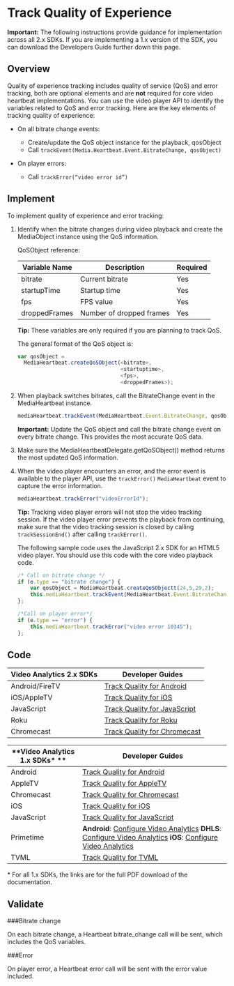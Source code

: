#  Track Quality of Experience

**Important:** The following instructions provide guidance for implementation
across all 2.x SDKs. If you are implementing a 1.x version of the SDK, you can
download the Developers Guide further down this page.

## Overview

Quality of experience tracking includes quality of service (QoS) and error
tracking, both are optional elements and are **not** required for core video
heartbeat implementations. You can use the video player API to identify the
variables related to QoS and error tracking. Here are the key elements of
tracking quality of experience:

* On all bitrate change events: 
  * Create/update the QoS object instance for the playback, qosObject
  * Call `trackEvent(Media.Heartbeat.Event.BitrateChange, qosObject)`

* On player errors: 
  * Call `trackError(“video error id”)`

## Implement

To implement quality of experience and error tracking:

1. Identify when the bitrate changes during video playback and create the MediaObject instance using the QoS information. 

   QoSObject reference:
   
   |**Variable Name**|**Description**|**Required**|
   |---|---|---|
   |bitrate|Current bitrate|Yes|
   |startupTime|Startup time|Yes|
   |fps|FPS value|Yes|
   |droppedFrames|Number of dropped frames|Yes|
   
   **Tip:** These variables are only required if you are planning to track QoS.
   
   The general format of the QoS object is:
       
   ``` javascript
   var qosObject = 
     MediaHeartbeat.createQoSObject(<bitrate>, 
                                    <startuptime>, 
                                    <fps>, 
                                    <droppedFrames>);
   ```

2. When playback switches bitrates, call the BitrateChange event in the MediaHeartbeat instance. 
    
   ``` javascript
   mediaHeartbeat.trackEvent(MediaHeartbeat.Event.BitrateChange, qosObject);
   ```

   **Important:** Update the QoS object and call the bitrate change event on every
   bitrate change. This provides the most accurate QoS data.

3. Make sure the MediaHeartbeatDelegate.getQoSObject() method returns the most updated QoS information. 

4. When the video player encounters an error, and the error event is available to the player API, use the `trackError()` `MediaHeartbeat` event to capture the error information. 
    
   ``` javascript
   mediaHeartbeat.trackError("videoErrorId");
   ```

   **Tip:** Tracking video player errors will not stop the video tracking session. If
   the video player error prevents the playback from continuing, make sure that
   the video tracking session is closed by calling `trackSessionEnd()` after
   calling `trackError()`.
   
   The following sample code uses the JavaScript 2.x SDK for an HTML5 video
   player. You should use this code with the core video playback code.
    
   ``` javascript
   /* Call on bitrate change */
   if (e.type == "bitrate change") {
       var qosObject = MediaHeartbeat.createQoSObjectt(24,5,29,2);
       this.mediaHeartbeat.trackEvent(MediaHeartbeat.Event.BitrateChange, qosObject);
   };
   
   /*Call on player error*/
   if (e.type == "error") {
       this.mediaHeartbeat.trackError("video error 10345");
   };
   ```

## Code

|**Video Analytics 2.x SDKs**|**Developer Guides**|
|---|---|
|Android/FireTV| [Track Quality for Android](https://marketing.adobe.com/resources/help/en_US/sc/appmeasurement/hbvideo/android_2.0/t_vhl_track-bitrate-changes_android.html)|
| iOS/AppleTV| [Track Quality for iOS](https://marketing.adobe.com/resources/help/en_US/sc/appmeasurement/hbvideo/ios_2.0/t_vhl_track-bitrate-changes_ios.html)|
| JavaScript| [Track Quality for JavaScript](https://marketing.adobe.com/resources/help/en_US/sc/appmeasurement/hbvideo/js_2.0/t_vhl_track-bitrate-changes_js.html)|
| Roku| [Track Quality for Roku](https://marketing.adobe.com/resources/help/en_US/sc/appmeasurement/hbvideo/roku/c_vhl_conf-med-hrbts.html)|
| Chromecast| [Track Quality for Chromecast](https://marketing.adobe.com/resources/help/en_US/sc/appmeasurement/hbvideo/chromecast/c_vhl_conf-med-hrbts-chromecast.html)|

|**Video Analytics 1.x SDKs\* **|**Developer Guides**|
|---|---|
| Android| [Track Quality for Android](vhl-dev-guide-v15_android.pdf)|
| AppleTV| [Track Quality for AppleTV](vhl-dev-guide-v1x_appletv.pdf)|
| Chromecast| [Track Quality for Chromecast](chromecast_1.x_sdk.pdf)|
| iOS| [Track Quality for iOS](vhl-dev-guide-v15_ios.pdf)|
| JavaScript| [Track Quality for JavaScript](vhl-dev-guide-v15_js.pdf)|
| Primetime| **Android**: [Configure Video Analytics](http://help.adobe.com/en_US/primetime/psdk/android/1.4/index.html#PSDKs-task-Initialize_and_configure_video_analytics_) **DHLS**: [Configure Video Analytics](http://help.adobe.com/en_US/primetime/psdk/dhls/index.html#PSDKs-task-Initialize_and_configure_video_analytics_%20) **iOS**: [Configure Video Analytics](http://help.adobe.com/en_US/primetime/psdk/ios/1.4/index.html#PSDKs-task-Initialize_and_configure_video_analytics_)|
| TVML| [Track Quality for TVML](vhl_tvml.pdf)|

\* For all 1.x SDKs, the links are for the full PDF download of the documentation. 

## Validate

###Bitrate change

On each bitrate change, a Heartbeat bitrate_change call will be sent, which
includes the QoS variables.

###Error

On player error, a Heartbeat error call will be sent with the error value
included.

